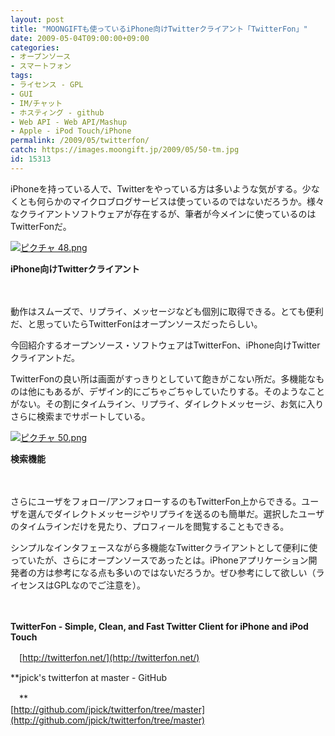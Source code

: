 ```yaml
---
layout: post
title: "MOONGIFTも使っているiPhone向けTwitterクライアント「TwitterFon」"
date: 2009-05-04T09:00:00+09:00
categories:
- オープンソース
- スマートフォン
tags: 
- ライセンス - GPL
- GUI
- IM/チャット
- ホスティング - github
- Web API - Web API/Mashup
- Apple - iPod Touch/iPhone
permalink: /2009/05/twitterfon/
catch: https://images.moongift.jp/2009/05/50-tm.jpg
id: 15313
---
```

iPhoneを持っている人で、Twitterをやっている方は多いような気がする。少なくとも何らかのマイクロブログサービスは使っているのではないだろうか。様々なクライアントソフトウェアが存在するが、筆者が今メインに使っているのはTwitterFonだ。

  

[![ピクチャ 48.png](https://images.moongift.jp/2009/05/48-tm.jpg)](https://images.moongift.jp/2009/05/48.png)  
  
**iPhone向けTwitterクライアント**

  

　

  

動作はスムーズで、リプライ、メッセージなども個別に取得できる。とても便利だ、と思っていたらTwitterFonはオープンソースだったらしい。

  

今回紹介するオープンソース・ソフトウェアはTwitterFon、iPhone向けTwitterクライアントだ。

  
<!--more-->

TwitterFonの良い所は画面がすっきりとしていて飽きがこない所だ。多機能なものは他にもあるが、デザイン的にごちゃごちゃしていたりする。そのようなことがない。その割にタイムライン、リプライ、ダイレクトメッセージ、お気に入りさらに検索までサポートしている。

  

[![ピクチャ 50.png](https://images.moongift.jp/2009/05/50-tm.jpg)](https://images.moongift.jp/2009/05/50.png)  
  
**検索機能**

  

　

  

さらにユーザをフォロー/アンフォローするのもTwitterFon上からできる。ユーザを選んでダイレクトメッセージやリプライを送るのも簡単だ。選択したユーザのタイムラインだけを見たり、プロフィールを閲覧することもできる。

  

シンプルなインタフェースながら多機能なTwitterクライアントとして便利に使っていたが、さらにオープンソースであったとは。iPhoneアプリケーション開発者の方は参考になる点も多いのではないだろうか。ぜひ参考にして欲しい（ライセンスはGPLなのでご注意を）。

  

　

  

**TwitterFon - Simple, Clean, and Fast Twitter Client for iPhone and iPod Touch**  
  
　[http://twitterfon.net/](http://twitterfon.net/)

  

**jpick's twitterfon at master - GitHub  
  
　**  
  [http://github.com/jpick/twitterfon/tree/master](http://github.com/jpick/twitterfon/tree/master)

  
